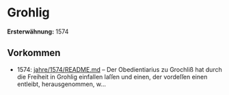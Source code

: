 # Grohlig

**Ersterwähnung:** 1574

## Vorkommen
- 1574: [jahre/1574/README.md](../jahre/1574/README.md) – Der Obedientiarius zu Grochliß hat durch die Freiheit
in Grohlig einfallen laſſen und einen, der vordeſſen einen
entleibt, herausgenommen, w...
